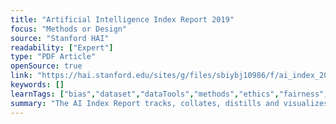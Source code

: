 ```yaml
---
title: "Artificial Intelligence Index Report 2019"
focus: "Methods or Design"
source: "Stanford HAI"
readability: ["Expert"]
type: "PDF Article"
openSource: true
link: "https://hai.stanford.edu/sites/g/files/sbiybj10986/f/ai_index_2019_report.pdf"
keywords: []
learnTags: ["bias","dataset","dataTools","methods","ethics","fairness","framework","inclusivePractice"]
summary: "The AI Index Report tracks, collates, distills and visualizes data relating to artificial intelligence. Its mission is to provide unbiased, rigorously-vetted data for policymakers, researchers, executives, journalists and the general public to develop intuitions about the complex field of AI.  "
---
```

